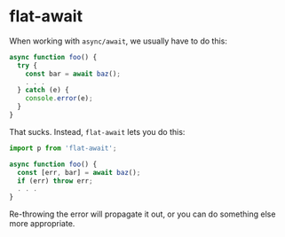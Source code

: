 # flat-await

When working with `async/await`, we usually have to do this:

```javascript
async function foo() {
  try {
    const bar = await baz();
    . . .
  } catch (e) {
    console.error(e);
  }
}
```

That sucks.  Instead, `flat-await` lets you do this:

```javascript
import p from 'flat-await';

async function foo() {
  const [err, bar] = await baz();
  if (err) throw err;
  . . .
}
```

Re-throwing the error will propagate it out, or you can do something else more appropriate.
